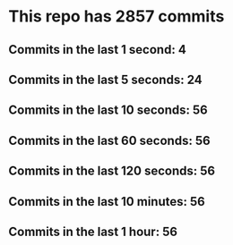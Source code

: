 # This repo has 2857 commits

## Commits in the last 1 second: 4
## Commits in the last 5 seconds: 24
## Commits in the last 10 seconds: 56
## Commits in the last 60 seconds: 56
## Commits in the last 120 seconds: 56
## Commits in the last 10 minutes: 56
## Commits in the last 1 hour: 56
